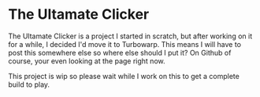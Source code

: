 # The Ultamate Clicker
The Ultamate Clicker is a project I started in scratch, but after working on it for a while, I decided I'd move it to Turbowarp. This means I will have to post this somewhere else so where else should I put it? On Github of course, your even looking at the page right now.

This project is wip so please wait while I work on this to get a complete build to play.
